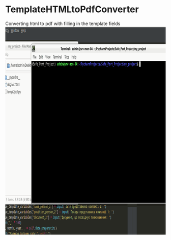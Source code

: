 # TemplateHTMLtoPdfConverter
Converting html to pdf with filling in the template fields
<img src="https://github.com/progerman/TemplateHTMLtoPdfConverter/blob/main/TemplateHTMLtoPdfConverter_script_work.gif" width="1012" height="653" />

